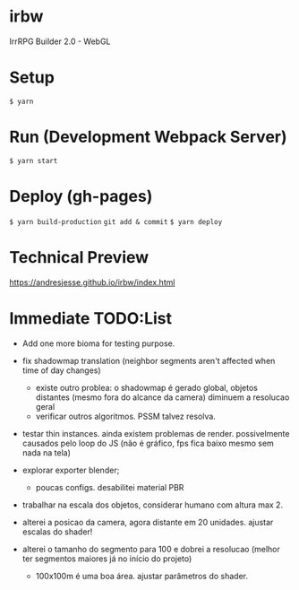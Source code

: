 # irbw

IrrRPG Builder 2.0 - WebGL

# Setup

`$ yarn`

# Run (Development Webpack Server)

`$ yarn start`

# Deploy (gh-pages)

`$ yarn build-production`
`git add & commit`
`$ yarn deploy`

# Technical Preview

https://andresjesse.github.io/irbw/index.html

# Immediate TODO:List

- Add one more bioma for testing purpose.
- fix shadowmap translation (neighbor segments aren't affected when time of day changes)

  - existe outro problea: o shadowmap é gerado global, objetos distantes (mesmo fora do alcance da camera) diminuem a resolucao geral
  - verificar outros algoritmos. PSSM talvez resolva.

- testar thin instances. ainda existem problemas de render. possivelmente causados pelo loop do JS (não é gráfico, fps fica baixo mesmo sem nada na tela)

- explorar exporter blender;
  - poucas configs. desabilitei material PBR
- trabalhar na escala dos objetos, considerar humano com altura max 2.

- alterei a posicao da camera, agora distante em 20 unidades. ajustar escalas do shader!
- alterei o tamanho do segmento para 100 e dobrei a resolucao (melhor ter segmentos maiores já no início do projeto)
  - 100x100m é uma boa área. ajustar parâmetros do shader.
